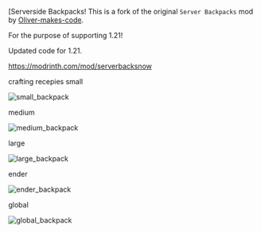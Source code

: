 [Serverside Backpacks!
This is a fork of the original `Server Backpacks` mod by [Oliver-makes-code](https://github.com/Oliver-makes-code/server-backpacks). 

For the purpose of supporting 1.21!

Updated code for 1.21.

https://modrinth.com/mod/serverbacksnow

crafting recepies
small

![small_backpack](https://github.com/user-attachments/assets/a02db5c2-9aea-43ba-b182-7cd2a542cbcc)

medium

![medium_backpack](https://github.com/user-attachments/assets/b3d9a2fe-f200-42cf-a33b-8adcc13c69bd)

large

![large_backpack](https://github.com/user-attachments/assets/2dc78559-304d-4398-b21c-4d027166a704)

ender

![ender_backpack](https://github.com/user-attachments/assets/0ff1371c-5970-4610-b9a5-316fb3149a0e)

global

![global_backpack](https://github.com/user-attachments/assets/c928dea7-22ed-47de-a0de-d55754ea3720)
